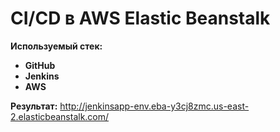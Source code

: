 # CI/CD в AWS Elastic Beanstalk

**Используемый стек:**
 - **GitHub**
 - **Jenkins**
 - **AWS**

**Результат:**
http://jenkinsapp-env.eba-y3cj8zmc.us-east-2.elasticbeanstalk.com/
